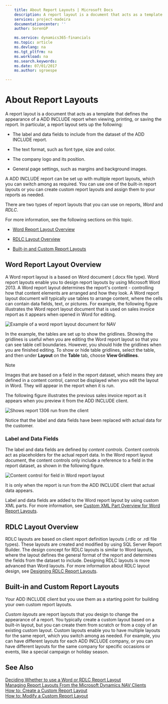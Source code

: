 ```yaml
---
    title: About Report Layouts | Microsoft Docs
    description: A report layout is a document that acts as a template that defines the appearance of a ADD INCLUDE<!--[!INCLUDE[navnow](../../includes/navnow_md.md)]--> report when viewing, printing, or saving the report. In particular, a report layout sets up the following:
    services: project-madeira
    documentationcenter: ''
    author: SorenGP

    ms.service: dynamics365-financials
    ms.topic: article
    ms.devlang: na
    ms.tgt_pltfrm: na
    ms.workload: na
    ms.search.keywords:
    ms.date: 07/01/2017
    ms.author: sgroespe

---
```

# About Report Layouts
A report layout is a document that acts as a template that defines the appearance of a ADD INCLUDE<!--[!INCLUDE[navnow](../../includes/navnow_md.md)]--> report when viewing, printing, or saving the report. In particular, a report layout sets up the following:  
  
-   The label and data fields to include from the dataset of the ADD INCLUDE<!--[!INCLUDE[navnow](../../includes/navnow_md.md)]--> report.  
  
-   The text format, such as font type, size and color.  
  
-   The company logo and its position.  
  
-   General page settings, such as margins and background images.  
  
 A ADD INCLUDE<!--[!INCLUDE[navnow](../../includes/navnow_md.md)]--> report can be set up with multiple report layouts, which you can switch among as required. You can use one of the built-in report layouts or you can create custom report layouts and assign them to your reports as needed.  
  
 There are two types of report layouts that you can use on reports, *Word* and *RDLC*.  
  
 For more information, see the following sections on this topic.  
  
-   [Word Report Layout Overview](../WorkingWithDynamics/about-report-layouts.md#WordLayout)  
  
-   [RDLC Layout Overview](../WorkingWithDynamics/about-report-layouts.md#RDLCLayout)  
  
-   [Built-in and Custom Report Layouts](../WorkingWithDynamics/about-report-layouts.md#BuiltinLayout)  
  
##  <a name="WordLayout"></a> Word Report Layout Overview  
 A Word report layout is a based on Word document (.docx file type). Word report layouts enable you to design report layouts by using Microsoft Word 2013. A Word report layout determines the report's content - controlling how that content elements are arranged and how they look. A Word report layout document will typically use tables to arrange content, where the cells can contain data fields, text, or pictures. For example, the following figure illustrates the Word report layout document that is used on sales invoice report as it appears when opened in Word for editing.  
  
 ![Example of a word report layout document for NAV](../FullExperience/media/nav_wordreportlayout_edit_in_word_example.png "NAV_WordReportLayout_Edit_In_Word_Example")  
  
 In the example, the tables are set up to show the gridlines. Showing the gridlines is useful when you are editing the Word report layout so that you can see table cell boundaries. However, you should hide the gridlines when you are finished editing. To show or hide table gridlines, select the table, and then under **Layout** on the **Table** tab, choose **View Gridlines**.  
  
> [!NOTE]  
>  Images that are based on a field in the report dataset, which means they are defined in a content control, cannot be displayed when you edit the layout in Word. They will appear in the report when it is run.  
  
 The following figure illustrates the previous sales invoice report as it appears when you preview it from the ADD INCLUDE<!--[!INCLUDE[navnow](../../includes/navnow_md.md)]--> client.  
  
 ![Shows report 1306 run from the client](../FullExperience/media/nav_wordreportlayout_example_from_client.png "NAV_WordReportLayout_Example_From_Client")  
  
 Notice that the label and data fields have been replaced with actual data for the customer.  
  
### Label and Data Fields  
 The label and data fields are defined by *content controls*. Content controls act as placeholders for the actual report data. In the Word report layout document, the content controls only include a reference to a field in the report dataset, as shown in the following figure.  
  
 ![Content control for field in Word report layout](../FullExperience/media/nav_wordreportlayouts_contentcontrol.png "NAV_WordReportLayouts_ContentControl")  
  
 It is only when the report is run from the ADD INCLUDE<!--[!INCLUDE[navnow](../../includes/navnow_md.md)]--> client that actual data appears.  
  
 Label and data fields are added to the Word report layout by using custom XML parts. For more information, see [Custom XML Part Overview for Word Report Layouts](../FullExperience/how-to-add-fields-to-a-word-report-layout.md).  
  
##  <a name="RDLCLayout"></a> RDLC Layout Overview  
 RDLC layouts are based on client report definition layouts (.rdlc or .rdl file types). These layouts are created and modified by using SQL Server Report Builder. The design concept for RDLC layouts is similar to Word layouts, where the layout defines the general format of the report and determines the fields from the dataset to include. Designing RDLC layouts is more advanced than Word layouts. For more information about RDLC layout design, see [Designing RDLC Report Layouts](../FullExperience/Designing%20RDLC%20Report%20Layouts.md).  
  
##  <a name="BuiltinLayout"></a> Built-in and Custom Report Layouts  
 Your ADD INCLUDE<!--[!INCLUDE[navnow](../../includes/navnow_md.md)]--> client but you use them as a starting point for building your own custom report layouts.  
  
 *Custom layouts* are report layouts that you design to change the appearance of a report. You typically create a custom layout based on a built-in layout, but you can create them from scratch or from a copy of an existing custom layout. Custom layouts enable you to have multiple layouts for the same report, which you switch among as needed. For example, you can have different layouts for each ADD INCLUDE<!--[!INCLUDE[navnow](../../includes/navnow_md.md)]--> company, or you can have different layouts for the same company for specific occasions or events, like a special campaign or holiday season.  
  
## See Also  
 [Deciding Whether to use a Word or RDLC Report Layout](../FullExperience/deciding-whether-to-use-a-word-or-rdlc-report-layout.md)   
 [Managing Report Layouts From the Microsoft Dynamics NAV Clients](../FullExperience/managing-report-layouts-from-the-microsoft-dynamics-nav-clients.md)   
 [How to: Create a Custom Report Layout](../FullExperience/how-to-create-a-custom-report-layout.md)   
 [How to: Modify a Custom Report Layout](../FullExperience/how-to-modify-a-custom-report-layout.md)